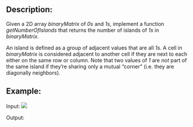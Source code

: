 ## Description:

Given a 2D array *binaryMatrix* of *0s* and *1s*, implement a function *getNumberOfIslands* that returns the number of islands of *1s* in *binaryMatrix*. 

An island is defined as a group of adjacent values that are all *1s*. A cell in *binaryMatrix* is considered adjacent to another cell if they are next to each either on the same row or column. Note that two values of *1* are *not* part of the same island if they’re sharing only a mutual “corner” (i.e. they are diagonally neighbors). 

## Example:

Input:
![](http://url/to/img.png)


Output:
